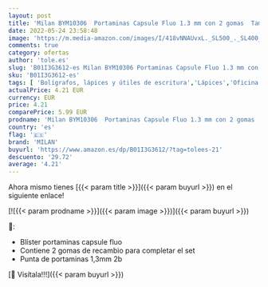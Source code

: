 ```yaml
---
layout: post
title: 'Milan BYM10306  Portaminas Capsule Fluo 1.3 mm con 2 gomas  Tamaño Único  Multicolor'
date: 2022-05-24 23:58:48
image: 'https://m.media-amazon.com/images/I/418vNNAUvxL._SL500_._SL400_.jpg'
comments: true
category: ofertas
author: 'tole.es'
slug: 'B01I3G3612-es Milan BYM10306 Portaminas Capsule Fluo 1.3 mm con 2 gomas...'
sku: 'B01I3G3612-es'
tags: [ 'Bolígrafos, lápices y útiles de escritura','Lápices','Oficina y papelería','Portaminas','milan','portaminas','🇪🇸', ]
actualPrice: 4.21 EUR
currency: EUR
price: 4.21
comparePrice: 5.99 EUR
prodname: 'Milan BYM10306  Portaminas Capsule Fluo 1.3 mm con 2 gomas  Tamaño Único  Multicolor'
country: 'es'
flag: '🇪🇸'
brand: 'MILAN'
buyurl: 'https://www.amazon.es/dp/B01I3G3612/?tag=tolees-21'
descuento: '29.72'
average: '4.21'
---
```


Ahora mismo tienes [{{< param title >}}]({{< param buyurl >}}) en el siguiente enlace!

[![{{< param prodname >}}]({{< param image >}})]({{< param buyurl >}})

🔎:

- Blíster portaminas capsule fluo
- Contiene 2 gomas de recambio para completar el set
- Punta de portaminas 1,3mm 2b

[🛒 Visítala!!!]({{< param buyurl >}})
